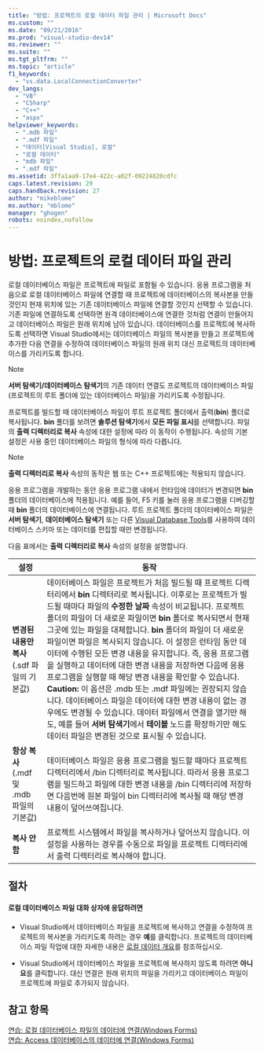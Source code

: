 ```yaml
---
title: "방법: 프로젝트의 로컬 데이터 파일 관리 | Microsoft Docs"
ms.custom: ""
ms.date: "09/21/2016"
ms.prod: "visual-studio-dev14"
ms.reviewer: ""
ms.suite: ""
ms.tgt_pltfrm: ""
ms.topic: "article"
f1_keywords: 
  - "vs.data.LocalConnectionConverter"
dev_langs: 
  - "VB"
  - "CSharp"
  - "C++"
  - "aspx"
helpviewer_keywords: 
  - ".mdb 파일"
  - ".mdf 파일"
  - "데이터[Visual Studio], 로컬"
  - "로컬 데이터"
  - "mdb 파일"
  - ".mdf 파일"
ms.assetid: 3ffa1aa9-17e4-422c-a02f-09224828cdfc
caps.latest.revision: 29
caps.handback.revision: 27
author: "mikeblome"
ms.author: "mblome"
manager: "ghogen"
robots: noindex,nofollow
---
```

# 방법: 프로젝트의 로컬 데이터 파일 관리
로컬 데이터베이스 파일은 프로젝트에 파일로 포함될 수 있습니다.  응용 프로그램을 처음으로 로컬 데이터베이스 파일에 연결할 때 프로젝트에 데이터베이스의 복사본을 만들 것인지 현재 위치에 있는 기존 데이터베이스 파일에 연결할 것인지 선택할 수 있습니다.  기존 파일에 연결하도록 선택하면 원격 데이터베이스에 연결한 것처럼 연결이 만들어지고 데이터베이스 파일은 원래 위치에 남아 있습니다.  데이터베이스를 프로젝트에 복사하도록 선택하면 Visual Studio에서는 데이터베이스 파일의 복사본을 만들고 프로젝트에 추가한 다음 연결을 수정하여 데이터베이스 파일의 원래 위치 대신 프로젝트의 데이터베이스를 가리키도록 합니다.  
  
> [!NOTE]
>  **서버 탐색기\/데이터베이스 탐색기**의 기존 데이터 연결도 프로젝트의 데이터베이스 파일\(프로젝트의 루트 폴더에 있는 데이터베이스 파일\)을 가리키도록 수정됩니다.  
  
 프로젝트를 빌드할 때 데이터베이스 파일이 루트 프로젝트 폴더에서 출력\(**bin**\) 폴더로 복사됩니다. **bin** 폴더를 보려면 **솔루션 탐색기**에서 **모든 파일 표시**를 선택합니다. 파일의 **출력 디렉터리로 복사** 속성에 대한 설정에 따라 이 동작이 수행됩니다.  속성의 기본 설정은 사용 중인 데이터베이스 파일의 형식에 따라 다릅니다.  
  
> [!NOTE]
>  **출력 디렉터리로 복사** 속성의 동작은 웹 또는 C\+\+ 프로젝트에는 적용되지 않습니다.  
  
 응용 프로그램을 개발하는 동안 응용 프로그램 내에서 런타임에 데이터가 변경되면 **bin** 폴더의 데이터베이스에 적용됩니다.  예를 들어, F5 키를 눌러 응용 프로그램을 디버깅할 때 **bin** 폴더의 데이터베이스에 연결됩니다.  루트 프로젝트 폴더의 데이터베이스 파일은 **서버 탐색기**, **데이터베이스 탐색기** 또는 다른 [Visual Database Tools](http://msdn.microsoft.com/ko-kr/6b145922-2f00-47db-befc-bf351b4809a1)를 사용하여 데이터베이스 스키마 또는 데이터를 편집할 때만 변경됩니다.  
  
 다음 표에서는 **출력 디렉터리로 복사** 속성의 설정을 설명합니다.  
  
|설정|동작|  
|--------|--------|  
|**변경된 내용만 복사**\(.sdf 파일의 기본값\)|데이터베이스 파일은 프로젝트가 처음 빌드될 때 프로젝트 디렉터리에서 **bin** 디렉터리로 복사됩니다.  이후로는 프로젝트가 빌드될 때마다 파일의 **수정한 날짜** 속성이 비교됩니다.  프로젝트 폴더의 파일이 더 새로운 파일이면 **bin** 폴더로 복사되면서 현재 그곳에 있는 파일을 대체합니다.  **bin** 폴더의 파일이 더 새로운 파일이면 파일은 복사되지 않습니다.  이 설정은 런타임 동안 데이터에 수행된 모든 변경 내용을 유지합니다. 즉, 응용 프로그램을 실행하고 데이터에 대한 변경 내용을 저장하면 다음에 응용 프로그램을 실행할 때 해당 변경 내용을 확인할 수 있습니다. **Caution:**  이 옵션은 .mdb 또는 .mdf 파일에는 권장되지 않습니다.  데이터베이스 파일은 데이터에 대한 변경 내용이 없는 경우에도 변경될 수 있습니다.  데이터 파일에서 연결을 열기만 해도, 예를 들어 **서버 탐색기**에서 **테이블** 노드를 확장하기만 해도 데이터 파일은 변경된 것으로 표시될 수 있습니다.|  
|**항상 복사**\(.mdf 및 .mdb 파일의 기본값\)|데이터베이스 파일은 응용 프로그램을 빌드할 때마다 프로젝트 디렉터리에서 \/bin 디렉터리로 복사됩니다.  따라서 응용 프로그램을 빌드하고 파일에 대한 변경 내용을 \/bin 디렉터리에 저장하면 다음번에 원본 파일이 bin 디렉터리에 복사될 때 해당 변경 내용이 덮어쓰여집니다.|  
|**복사 안 함**|프로젝트 시스템에서 파일을 복사하거나 덮어쓰지 않습니다.  이 설정을 사용하는 경우를 수동으로 파일을 프로젝트 디렉터리에서 출력 디렉터리로 복사해야 합니다.|  
  
## 절차  
  
#### 로컬 데이터베이스 파일 대화 상자에 응답하려면  
  
-   Visual Studio에서 데이터베이스 파일을 프로젝트에 복사하고 연결을 수정하여 프로젝트의 복사본을 가리키도록 하려는 경우 **예**를 클릭합니다.   프로젝트의 데이터베이스 파일 작업에 대한 자세한 내용은 [로컬 데이터 개요](../data-tools/local-data-overview.md)를 참조하십시오.  
  
-   Visual Studio에서 데이터베이스 파일을 프로젝트에 복사하지 않도록 하려면 **아니요**를 클릭합니다.  대신 연결은 원래 위치의 파일을 가리키고 데이터베이스 파일이 프로젝트에 파일로 추가되지 않습니다.  
  
## 참고 항목  
 [연습: 로컬 데이터베이스 파일의 데이터에 연결\(Windows Forms\)](../Topic/Walkthrough:%20Connecting%20to%20Data%20in%20a%20Local%20Database%20File%20\(Windows%20Forms\).md)   
 [연습: Access 데이터베이스의 데이터에 연결\(Windows Forms\)](../data-tools/connect-to-data-in-an-access-database-windows-forms.md)